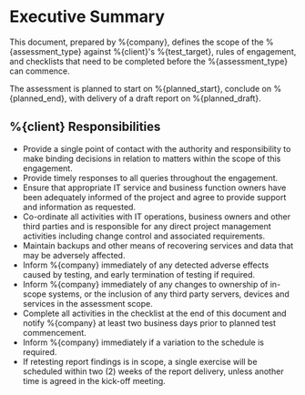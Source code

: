 # Executive Summary

This document, prepared by %{company}, defines the scope of the %{assessment_type} against %{client}'s %{test_target}, rules of engagement, and checklists that need to be completed before the %{assessment_type} can commence.

The assessment is planned to start on %{planned_start}, conclude on %{planned_end}, with delivery of a draft report on %{planned_draft}.

## %{client} Responsibilities

* Provide a single point of contact with the authority and responsibility to make binding decisions in relation to matters within the scope of this engagement.
* Provide timely responses to all queries throughout the engagement.
* Ensure that appropriate IT service and business function owners have been adequately informed of the project and agree to provide support and information as requested.
* Co-ordinate all activities with IT operations, business owners and other third parties and is responsible for any direct project management activities including change control and associated requirements. 
* Maintain backups and other means of recovering services and data that may be adversely affected.
* Inform %{company} immediately of any detected adverse effects caused by testing, and early termination of testing if required.
* Inform %{company} immediately of any changes to ownership of in-scope systems, or the inclusion of any third party servers, devices and services in the assessment scope.
* Complete all activities in the checklist at the end of this document and notify %{company} at least two business days prior to planned test commencement.
* Inform %{company} immediately if a variation to the schedule is required.
* If retesting report findings is in scope, a single exercise will be scheduled within two (2) weeks of the report delivery, unless another time is agreed in the kick-off meeting.

